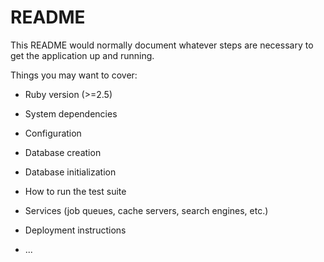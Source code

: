 # README

This README would normally document whatever steps are necessary to get the
application up and running.

Things you may want to cover:

* Ruby version (>=2.5)

* System dependencies

* Configuration

* Database creation

* Database initialization

* How to run the test suite

* Services (job queues, cache servers, search engines, etc.)

* Deployment instructions

* ...
